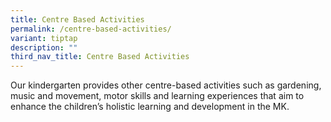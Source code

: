 ```yaml
---
title: Centre Based Activities
permalink: /centre-based-activities/
variant: tiptap
description: ""
third_nav_title: Centre Based Activities
---
```

<p>Our kindergarten provides other centre-based activities such as gardening,
music and movement, motor skills and learning experiences that aim to enhance
the children’s holistic learning and development in the MK.</p>
<p></p>